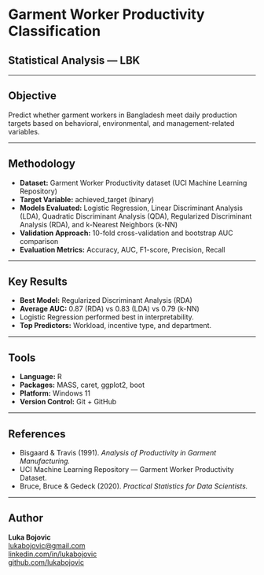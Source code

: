 # Garment Worker Productivity Classification  
## Statistical Analysis — LBK

---

## Objective
Predict whether garment workers in Bangladesh meet daily production targets based on behavioral, environmental, and management-related variables.

---

## Methodology
- **Dataset:** Garment Worker Productivity dataset (UCI Machine Learning Repository)  
- **Target Variable:** achieved_target (binary)  
- **Models Evaluated:** Logistic Regression, Linear Discriminant Analysis (LDA), Quadratic Discriminant Analysis (QDA), Regularized Discriminant Analysis (RDA), and k-Nearest Neighbors (k-NN)  
- **Validation Approach:** 10-fold cross-validation and bootstrap AUC comparison  
- **Evaluation Metrics:** Accuracy, AUC, F1-score, Precision, Recall  

---

## Key Results
- **Best Model:** Regularized Discriminant Analysis (RDA)  
- **Average AUC:** 0.87 (RDA) vs 0.83 (LDA) vs 0.79 (k-NN)  
- Logistic Regression performed best in interpretability.  
- **Top Predictors:** Workload, incentive type, and department.  

---

## Tools
- **Language:** R  
- **Packages:** MASS, caret, ggplot2, boot  
- **Platform:** Windows 11  
- **Version Control:** Git + GitHub  

---

## References
- Bisgaard & Travis (1991). *Analysis of Productivity in Garment Manufacturing.*  
- UCI Machine Learning Repository — Garment Worker Productivity Dataset.  
- Bruce, Bruce & Gedeck (2020). *Practical Statistics for Data Scientists.*  

---

## Author
**Luka Bojovic**  
[lukabojovic@gmail.com](mailto:lukabojovic@gmail.com)  
[linkedin.com/in/lukabojovic](https://linkedin.com/in/lukabojovic)  
[github.com/lukabojovic](https://github.com/lukabojovic)
